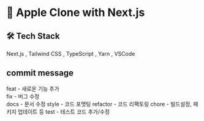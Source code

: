 # 🍎 Apple Clone with Next.js

## 🛠 Tech Stack
Next.js , Tailwind CSS , TypeScript , Yarn , VSCode

## commit message
feat - 새로운 기능 추가 <br/>
fix - 버그 수정 <br/>
docs - 문서 수정
style - 코드 포맷팅
refactor - 코드 리팩토링
chore - 빌드설정, 패키지 업데이트 등
test - 테스트 코드 추가/수정
